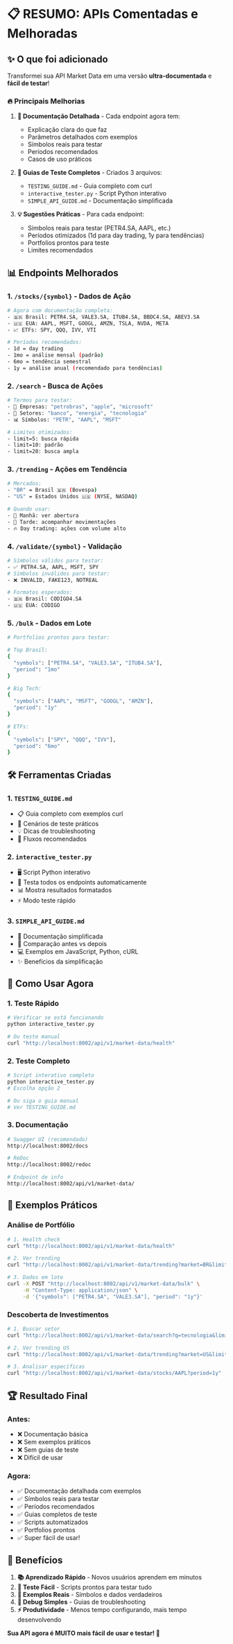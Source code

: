 # 📋 RESUMO: APIs Comentadas e Melhoradas

## ✨ O que foi adicionado

Transformei sua API Market Data em uma versão **ultra-documentada** e **fácil de testar**!

### 🔥 Principais Melhorias

1. **📖 Documentação Detalhada** - Cada endpoint agora tem:
   - Explicação clara do que faz
   - Parâmetros detalhados com exemplos
   - Símbolos reais para testar
   - Períodos recomendados
   - Casos de uso práticos

2. **🧪 Guias de Teste Completos** - Criados 3 arquivos:
   - `TESTING_GUIDE.md` - Guia completo com curl
   - `interactive_tester.py` - Script Python interativo
   - `SIMPLE_API_GUIDE.md` - Documentação simplificada

3. **💡 Sugestões Práticas** - Para cada endpoint:
   - Símbolos reais para testar (PETR4.SA, AAPL, etc.)
   - Períodos otimizados (1d para day trading, 1y para tendências)
   - Portfolios prontos para teste
   - Limites recomendados

## 📊 Endpoints Melhorados

### 1. `/stocks/{symbol}` - Dados de Ação
```bash
# Agora com documentação completa:
- 🇧🇷 Brasil: PETR4.SA, VALE3.SA, ITUB4.SA, BBDC4.SA, ABEV3.SA
- 🇺🇸 EUA: AAPL, MSFT, GOOGL, AMZN, TSLA, NVDA, META
- 📈 ETFs: SPY, QQQ, IVV, VTI

# Períodos recomendados:
- 1d = day trading
- 1mo = análise mensal (padrão)
- 6mo = tendência semestral
- 1y = análise anual (recomendado para tendências)
```

### 2. `/search` - Busca de Ações
```bash
# Termos para testar:
- 🏢 Empresas: "petrobras", "apple", "microsoft"
- 🏦 Setores: "banco", "energia", "tecnologia"
- 📊 Símbolos: "PETR", "AAPL", "MSFT"

# Limites otimizados:
- limit=5: busca rápida
- limit=10: padrão
- limit=20: busca ampla
```

### 3. `/trending` - Ações em Tendência
```bash
# Mercados:
- "BR" = Brasil 🇧🇷 (Bovespa)
- "US" = Estados Unidos 🇺🇸 (NYSE, NASDAQ)

# Quando usar:
- 🌅 Manhã: ver abertura
- 🌆 Tarde: acompanhar movimentações
- 🔥 Day trading: ações com volume alto
```

### 4. `/validate/{symbol}` - Validação
```bash
# Símbolos válidos para testar:
- ✅ PETR4.SA, AAPL, MSFT, SPY
# Símbolos inválidos para testar:
- ❌ INVALID, FAKE123, NOTREAL

# Formatos esperados:
- 🇧🇷 Brasil: CODIGO4.SA
- 🇺🇸 EUA: CODIGO
```

### 5. `/bulk` - Dados em Lote
```bash
# Portfolios prontos para testar:

# Top Brasil:
{
  "symbols": ["PETR4.SA", "VALE3.SA", "ITUB4.SA"],
  "period": "1mo"
}

# Big Tech:
{
  "symbols": ["AAPL", "MSFT", "GOOGL", "AMZN"],
  "period": "1y"
}

# ETFs:
{
  "symbols": ["SPY", "QQQ", "IVV"],
  "period": "6mo"
}
```

## 🛠️ Ferramentas Criadas

### 1. `TESTING_GUIDE.md`
- 📋 Guia completo com exemplos curl
- 🎯 Cenários de teste práticos
- 💡 Dicas de troubleshooting
- 🔄 Fluxos recomendados

### 2. `interactive_tester.py`
- 🖥️ Script Python interativo
- 🧪 Testa todos os endpoints automaticamente
- 📊 Mostra resultados formatados
- ⚡ Modo teste rápido

### 3. `SIMPLE_API_GUIDE.md`
- 📖 Documentação simplificada
- 🔄 Comparação antes vs depois
- 💻 Exemplos em JavaScript, Python, cURL
- ✨ Benefícios da simplificação

## 🚀 Como Usar Agora

### 1. Teste Rápido
```bash
# Verificar se está funcionando
python interactive_tester.py

# Ou teste manual
curl "http://localhost:8002/api/v1/market-data/health"
```

### 2. Teste Completo
```bash
# Script interativo completo
python interactive_tester.py
# Escolha opção 2

# Ou siga o guia manual
# Ver TESTING_GUIDE.md
```

### 3. Documentação
```bash
# Swagger UI (recomendado)
http://localhost:8002/docs

# ReDoc
http://localhost:8002/redoc

# Endpoint de info
http://localhost:8002/api/v1/market-data/
```

## 🎯 Exemplos Práticos

### Análise de Portfólio
```bash
# 1. Health check
curl "http://localhost:8002/api/v1/market-data/health"

# 2. Ver trending
curl "http://localhost:8002/api/v1/market-data/trending?market=BR&limit=10"

# 3. Dados em lote
curl -X POST "http://localhost:8002/api/v1/market-data/bulk" \
     -H "Content-Type: application/json" \
     -d '{"symbols": ["PETR4.SA", "VALE3.SA"], "period": "1y"}'
```

### Descoberta de Investimentos
```bash
# 1. Buscar setor
curl "http://localhost:8002/api/v1/market-data/search?q=tecnologia&limit=15"

# 2. Ver trending US
curl "http://localhost:8002/api/v1/market-data/trending?market=US&limit=20"

# 3. Analisar específicas
curl "http://localhost:8002/api/v1/market-data/stocks/AAPL?period=1y"
```

## 🏆 Resultado Final

### Antes:
- ❌ Documentação básica
- ❌ Sem exemplos práticos
- ❌ Sem guias de teste
- ❌ Difícil de usar

### Agora:
- ✅ Documentação detalhada com exemplos
- ✅ Símbolos reais para testar
- ✅ Períodos recomendados
- ✅ Guias completos de teste
- ✅ Scripts automatizados
- ✅ Portfolios prontos
- ✅ Super fácil de usar!

## 🎉 Benefícios

1. **📚 Aprendizado Rápido** - Novos usuários aprendem em minutos
2. **🧪 Teste Fácil** - Scripts prontos para testar tudo
3. **🎯 Exemplos Reais** - Símbolos e dados verdadeiros
4. **🔧 Debug Simples** - Guias de troubleshooting
5. **⚡ Produtividade** - Menos tempo configurando, mais tempo desenvolvendo

**Sua API agora é MUITO mais fácil de usar e testar! 🚀**
